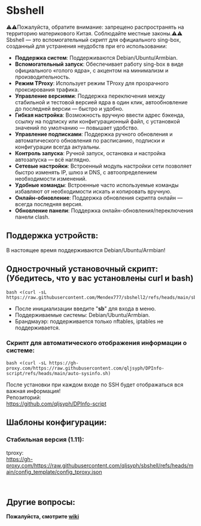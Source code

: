# Sbshell
⚠️⚠️Пожалуйста, обратите внимание: запрещено распространять на территорию материкового Китая. Соблюдайте местные законы.⚠️⚠️  
Sbshell — это вспомогательный скрипт для официального sing-box, созданный для устранения неудобств при его использовании:

- **Поддержка систем**: Поддерживаются Debian/Ubuntu/Armbian.
- **Вспомогательный запуск**: Обеспечивает работу sing-box в виде официального «голого ядра», с акцентом на минимализм и производительность.
- **Режим TProxy**: Использует режим TProxy для прозрачного проксирования трафика.
- **Управление версиями**: Поддержка переключения между стабильной и тестовой версией ядра в один клик, автообновление до последней версии — быстро и удобно.
- **Гибкая настройка**: Возможность вручную ввести адрес бэкенда, ссылку на подписку или конфигурационный файл, с установкой значений по умолчанию — повышает удобство.
- **Управление подписками**: Поддержка ручного обновления и автоматического обновления по расписанию, подписки и конфигурации всегда актуальны.
- **Контроль запуска**: Ручной запуск, остановка и настройка автозапуска — всё наглядно.
- **Сетевые настройки**: Встроенный модуль настройки сети позволяет быстро изменять IP, шлюз и DNS, с автоопределением необходимости изменений.
- **Удобные команды**: Встроенные часто используемые команды избавляют от необходимости искать и копировать вручную.
- **Онлайн-обновление**: Поддержка обновления скрипта онлайн — всегда последняя версия.
- **Обновление панели**: Поддержка онлайн-обновления/переключения панели clash.

## Поддержка устройств:

В настоящее время поддерживаются Debian/Ubuntu/Armbian!

## Однострочный установочный скрипт: (Убедитесь, что у вас установлены curl и bash)

```
bash <(curl -sL https://raw.githubusercontent.com/Mendex777/sbshell2/refs/heads/main/sbshall.sh)
```
- После инициализации введите "**sb**" для входа в меню.
- Поддерживаемые системы: Debian/Ubuntu/Armbian.  
- Брандмауэр: поддерживается только nftables, iptables не поддерживается.

### Скрипт для автоматического отображения информации о системе:
```
bash <(curl -sL https://gh-proxy.com/https://raw.githubusercontent.com/qljsyph/DPInfo-script/refs/heads/main/auto-sysinfo.sh)
```
  После установки при каждом входе по SSH будет отображаться вся важная информация!  
  Репозиторий:  
  https://github.com/qljsyph/DPInfo-script

## Шаблоны конфигурации:

### Стабильная версия (1.11):  
tproxy:  
https://gh-proxy.com/https://raw.githubusercontent.com/qljsyph/sbshell/refs/heads/main/config_template/config_tproxy.json  

  

## Другие вопросы:

**Пожалуйста, смотрите [wiki](https://github.com/qljsyph/sbshell/wiki)**



